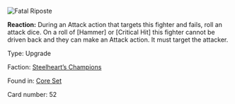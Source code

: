 
![Fatal Riposte](https://warhammerunderworlds.com/wp-content/uploads/sites/6/2017/12/052_ENG-Fatal-Riposte.png)

<b>Reaction:</b> During an Attack action that targets this fighter and fails, roll an attack dice. On a roll of [Hammer] or [Critical Hit] this fighter cannot be driven back and they can make an Attack action. It must target the attacker.

Type: Upgrade

Faction: [Steelheart’s Champions](/factions/steelhearts-champions.md)

Found in: [Core Set](/locations/core-set.md)

Card number: 52
